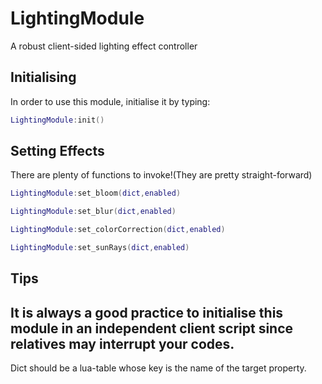 # LightingModule

A robust client-sided lighting effect controller

## Initialising

In order to use this module, initialise it by typing:

```lua
LightingModule:init()
```

## Setting Effects

There are plenty of functions to invoke!(They are pretty straight-forward)

```lua
LightingModule:set_bloom(dict,enabled)

LightingModule:set_blur(dict,enabled)

LightingModule:set_colorCorrection(dict,enabled)

LightingModule:set_sunRays(dict,enabled)

```

## Tips

It is always a good practice to initialise this module in an independent client script since relatives may interrupt your codes.
---
Dict should be a lua-table whose key is the name of the target property.

